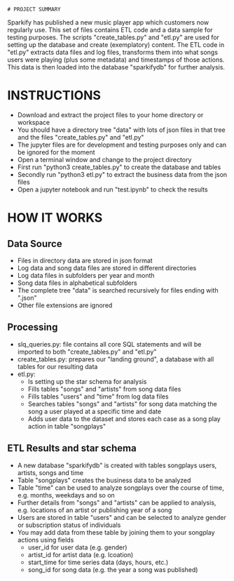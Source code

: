     # PROJECT SUMMARY
Sparkify has published a new music player app which customers now regularly use.
This set of files contains ETL code and a data sample for testing purposes.
The scripts "create_tables.py" and "etl.py" are used for setting up the database and create (exemplatory) content.
The ETL code in "etl.py" extracts data files and log files, transforms them into what songs users were playing (plus some metadata) and timestamps of those actions.
This data is then loaded into the database "sparkifydb" for further analysis.

# INSTRUCTIONS
- Download and extract the project files to your home directory or workspace</IL>
- You should have a directory tree "data" with lots of json files in that tree and the files "create_tables.py" and "etl.py"</IL>
- The jupyter files are for development and testing purposes only and can be ignored for the moment</IL>
- Open a terminal window and change to the project directory</IL>
- First run "python3 create_tables.py" to create the database and tables</IL>
- Secondly run "python3 etl.py" to extract the business data from the json files</IL>
- Open a jupyter notebook and run "test.ipynb" to check the results</IL>

# HOW IT WORKS
## Data Source
- Files in directory data are stored in json format
- Log data and song data files are stored in different directories
- Log data files in subfolders per year and month
- Song data files in alphabetical subfolders
- The complete tree "data" is searched recursively for files ending with ".json"
- Other file extensions are ignored

## Processing
- slq_queries.py: file contains all core SQL statements and will be imported to both "create_tables.py" and "etl.py"
- create_tables.py: prepares our "landing ground", a database with all tables for our resulting data
- etl.py:
    - Is setting up the star schema for analysis
    - Fills tables "songs" and "artists" from song data files
    - Fills tables "users" and "time" from log data files
    - Searches tables "songs" and "artists" for song data matching the song a user played at a specific time and date
    - Adds user data to the dataset and stores each case as a song play action in table "songplays"

## ETL Results and star schema
- A new database "sparkifydb" is created with tables songplays users, artists, songs and time
- Table "songplays" creates the business data to be analyzed
- Table "time" can be used to analyze songplays over the course of time, e.g. months, weekdays and so on
- Further details from "songs" and "artists" can be applied to analysis, e.g. locations of an artist or publishing year of a song
- Users are stored in table "users" and can be selected to analyze gender or subscription status of individuals
- You may add data from these table by joining them to your songplay actions using fields
    - user_id for user data (e.g. gender)
    - artist_id for artist data (e.g. lcoation)
    - start_time for time series data (days, hours, etc.)
    - song_id for song data (e.g. the year a song was published)
